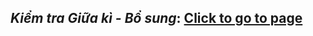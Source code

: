 ## *Kiểm tra Giữa kì - Bổ sung*: [Click to go to page](https://nguyen-th-dat.github.io/exercise/web-design/html&css/kiemtragiuaki-bosung/)